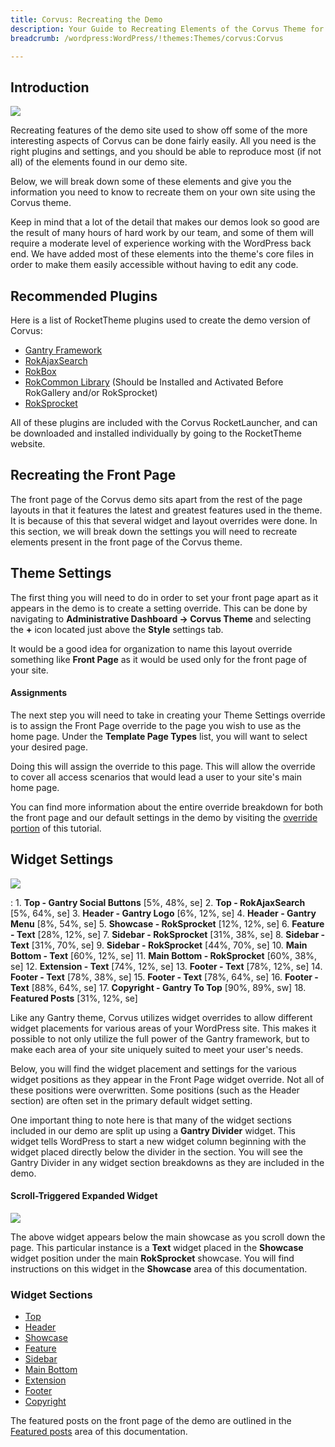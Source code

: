 ```yaml
---
title: Corvus: Recreating the Demo
description: Your Guide to Recreating Elements of the Corvus Theme for WordPress
breadcrumb: /wordpress:WordPress/!themes:Themes/corvus:Corvus

---
```


Introduction
-----

![][corvus]

Recreating features of the demo site used to show off some of the more interesting aspects of Corvus can be done fairly easily. All you need is the right plugins and settings, and you should be able to reproduce most (if not all) of the elements found in our demo site. 

Below, we will break down some of these elements and give you the information you need to know to recreate them on your own site using the Corvus theme.

Keep in mind that a lot of the detail that makes our demos look so good are the result of many hours of hard work by our team, and some of them will require a moderate level of experience working with the WordPress back end. We have added most of these elements into the theme's core files in order to make them easily accessible without having to edit any code.

Recommended Plugins
-----

Here is a list of RocketTheme plugins used to create the demo version of Corvus:

* [Gantry Framework][gantry]
* [RokAjaxSearch][rokajaxsearch]
* [RokBox][rokbox]
* [RokCommon Library](http://www.rockettheme.com/wordpress/plugins/rokutilities) (Should be Installed and Activated Before RokGallery and/or RokSprocket)
* [RokSprocket][roksprocket]

All of these plugins are included with the Corvus RocketLauncher, and can be downloaded and installed individually by going to the RocketTheme website.

Recreating the Front Page
-----

The front page of the Corvus demo sits apart from the rest of the page layouts in that it features the latest and greatest features used in the theme. It is because of this that several widget and layout overrides were done. In this section, we will break down the settings you will need to recreate elements present in the front page of the Corvus theme.

Theme Settings
-----

The first thing you will need to do in order to set your front page apart as it appears in the demo is to create a setting override. This can be done by navigating to **Administrative Dashboard -> Corvus Theme** and selecting the **+** icon located just above the **Style** settings tab. 

It would be a good idea for organization to name this layout override something like **Front Page** as it would be used only for the front page of your site.

#### Assignments

The next step you will need to take in creating your Theme Settings override is to assign the Front Page override to the page you wish to use as the home page. Under the **Template Page Types** list, you will want to select your desired page.

Doing this will assign the override to this page. This will allow the override to cover all access scenarios that would lead a user to your site's main home page.

You can find more information about the entire override breakdown for both the front page and our default settings in the demo by visiting the [override portion][demooverride] of this tutorial.

Widget Settings
-----

![][theme]

:   1. **Top - Gantry Social Buttons** [5%, 48%, se]
    2. **Top - RokAjaxSearch** [5%, 64%, se]
    3. **Header - Gantry Logo** [6%, 12%, se]
    4. **Header - Gantry Menu** [8%, 54%, se]
    5. **Showcase - RokSprocket** [12%, 12%, se]
    6. **Feature - Text** [28%, 12%, se]
    7. **Sidebar - RokSprocket** [31%, 38%, se]
    8. **Sidebar - Text** [31%, 70%, se]
    9. **Sidebar - RokSprocket** [44%, 70%, se]
    10. **Main Bottom - Text** [60%, 12%, se]
    11. **Main Bottom - RokSprocket** [60%, 38%, se]
    12. **Extension - Text** [74%, 12%, se]
    13. **Footer - Text** [78%, 12%, se]
    14. **Footer - Text** [78%, 38%, se]
    15. **Footer - Text** [78%, 64%, se]
    16. **Footer - Text** [88%, 64%, se]
    17. **Copyright - Gantry To Top** [90%, 89%, sw]
    18. **Featured Posts** [31%, 12%, se]

Like any Gantry theme, Corvus utilizes widget overrides to allow different widget placements for various areas of your WordPress site. This makes it possible to not only utilize the full power of the Gantry framework, but to make each area of your site uniquely suited to meet your user's needs.

Below, you will find the widget placement and settings for the various widget positions as they appear in the Front Page widget override. Not all of these positions were overwritten. Some positions (such as the Header section) are often set in the primary default widget setting.

One important thing to note here is that many of the widget sections included in our demo are split up using a **Gantry Divider** widget. This widget tells WordPress to start a new widget column beginning with the widget placed directly below the divider in the section. You will see the Gantry Divider in any widget section breakdowns as they are included in the demo.

#### Scroll-Triggered Expanded Widget

![][scroll]

The above widget appears below the main showcase as you scroll down the page. This particular instance is a **Text** widget placed in the **Showcase** widget position under the main **RokSprocket** showcase. You will find instructions on this widget in the **Showcase** area of this documentation.

### Widget Sections

* [Top][top]
* [Header][header]
* [Showcase][showcase]
* [Feature][feature]
* [Sidebar][sidebar]
* [Main Bottom][mainbottom]
* [Extension][extension]
* [Footer][footer]
* [Copyright][copyright]

The featured posts on the front page of the demo are outlined in the [Featured posts][posts] area of this documentation.

[gantry]: http://gantry-framework.org/download
[rokajaxsearch]: http://www.rockettheme.com/wordpress/plugins/rokajaxsearch
[rokbox]: http://www.rockettheme.com/wordpress/plugins/rokbox
[roksprocket]: http://www.rockettheme.com/wordpress/plugins/roksprocket
[corvus]: assets/corvus.jpeg
[roksprocket]: ../../plugins/roksprocket/
[faq]: faq.md
[menu]: ../../start/menu.md
[override]: http://gantry-framework.org/documentation/wordpress/configure/
[header]: demo_header.md
[showcase]: demo_showcase.md
[mainbottom]: demo_mainbottom.md
[feature]: demo_feature.md
[extension]: demo_extension.md
[posts]: demo_posts.md
[sidebar]: demo_sidebar.md
[extension]: demo_extension.md
[bottom]: demo_mainbottom.md
[footer]: demo_footer.md
[copyright]: demo_copyright.md
[top]: demo_top.md
[demooverride]: demo_override.md
[theme]: assets/corvus2.jpeg
[scroll]: assets/scrollwidget.jpg